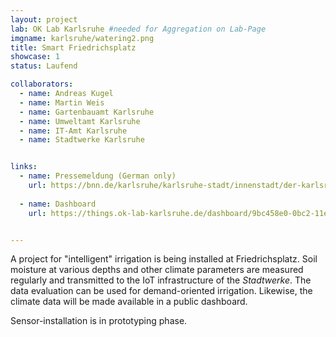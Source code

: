 ```yaml
---
layout: project
lab: OK Lab Karlsruhe #needed for Aggregation on Lab-Page
imgname: karlsruhe/watering2.png
title: Smart Friedrichsplatz
showcase: 1
status: Laufend

collaborators:
  - name: Andreas Kugel
  - name: Martin Weis
  - name: Gartenbauamt Karlsruhe
  - name: Umweltamt Karlsruhe
  - name: IT-Amt Karlsruhe
  - name: Stadtwerke Karlsruhe


links:
  - name: Pressemeldung (German only)
    url: https://bnn.de/karlsruhe/karlsruhe-stadt/innenstadt/der-karlsruher-friedrichsplatz-soll-sich-mit-sensoren-und-steuerungsgeraeten-bald-selbst-bewaessern
    
  - name: Dashboard
    url: https://things.ok-lab-karlsruhe.de/dashboard/9bc458e0-0bc2-11ec-919d-8bc50394b7ca?publicId=a41e68a0-0bc2-11ec-919d-8bc50394b7ca


---
```


A project for "intelligent" irrigation is being installed at Friedrichsplatz. Soil moisture at various depths and other climate parameters are measured regularly and transmitted to the IoT infrastructure of the *Stadtwerke*. The data evaluation can be used for demand-oriented irrigation. Likewise, the climate data will be made available in a public dashboard.

Sensor-installation is in prototyping phase.

